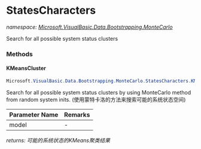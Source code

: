 ﻿# StatesCharacters
_namespace: <a href="#" onClick="load('/docs/Microsoft.VisualBasic.Data.Bootstrapping.MonteCarlo/index.md')">Microsoft.VisualBasic.Data.Bootstrapping.MonteCarlo</a>_

Search for all possible system status clusters



### Methods

#### KMeansCluster
```csharp
Microsoft.VisualBasic.Data.Bootstrapping.MonteCarlo.StatesCharacters.KMeansCluster(System.Type,System.Int64,System.Int32,System.Double,System.Double,System.Collections.Generic.Dictionary{System.String,System.Double},System.Int32,System.Int32,System.Int32)
```
Search for all possible system status clusters by using MonteCarlo method from random system inits.
 (使用蒙特卡洛的方法来搜索可能的系统状态空间)

|Parameter Name|Remarks|
|--------------|-------|
|model|-|


_returns: 可能的系统状态的KMeans聚类结果_


